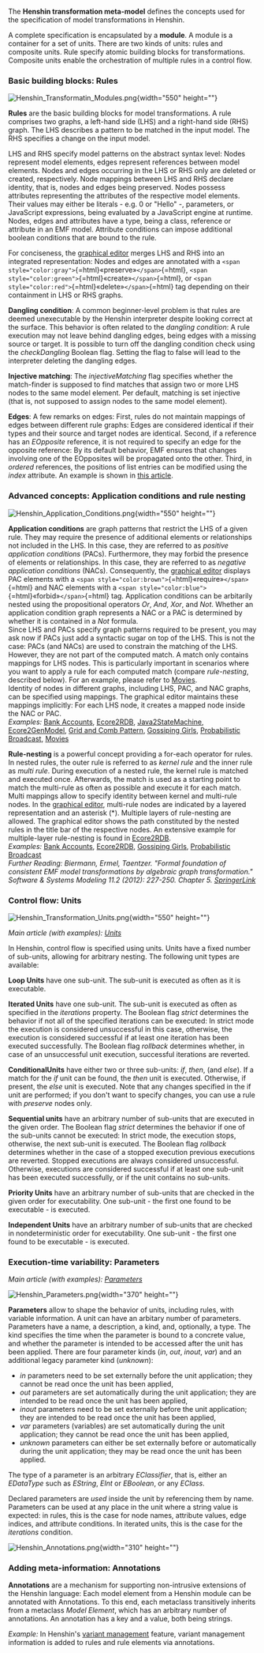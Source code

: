 The **Henshin transformation meta-model** defines the concepts used for
the specification of model transformations in Henshin.

A complete specification is encapsulated by a **module**. A module is a
container for a set of units. There are two kinds of units: rules and
composite units. Rule specify atomic building blocks for
transformations. Composite units enable the orchestration of multiple
rules in a control flow.

### Basic building blocks: Rules

![](Henshin_Transformatin_Modules.png "Henshin_Transformatin_Modules.png"){width="550"
height=""}

**Rules** are the basic building blocks for model transformations. A
rule comprises two graphs, a left-hand side (LHS) and a right-hand side
(RHS) graph. The LHS describes a pattern to be matched in the input
model. The RHS specifies a change on the input model.

LHS and RHS specify model patterns on the abstract syntax level: Nodes
represent model elements, edges represent references between model
elements. Nodes and edges occurring in the LHS or RHS only are deleted
or created, respectively. Node mappings between LHS and RHS declare
identity, that is, nodes and edges being preserved. Nodes possess
attributes representing the attributes of the respective model elements.
Their values may either be literals - e.g. 0 or \"Hello\" -, parameters,
or JavaScript expressions, being evaluated by a JavaScript engine at
runtime. Nodes, edges and attributes have a type, being a class,
reference or attribute in an EMF model. Attribute conditions can impose
additional boolean conditions that are bound to the rule.

For conciseness, the [graphical
editor](Henshin/Graphical_Editor "wikilink") merges LHS and RHS into an
integrated representation: Nodes and edges are annotated with a
`<span style="color:gray">`{=html}«preserve»`</span>`{=html},
`<span style="color:green">`{=html}«create»`</span>`{=html}, or
`<span style="color:red">`{=html}«delete»`</span>`{=html} tag depending
on their containment in LHS or RHS graphs.

**Dangling condition**: A common beginner-level problem is that rules
are deemed unexecutable by the Henshin interpreter despite looking
correct at the surface. This behavior is often related to the *dangling
condition*: A rule execution may not leave behind dangling edges, being
edges with a missing source or target. It is possible to turn off the
dangling condition check using the *checkDangling* Boolean flag. Setting
the flag to false will lead to the interpreter deleting the dangling
edges.

**Injective matching**: The *injectiveMatching* flag specifies whether
the match-finder is supposed to find matches that assign two or more LHS
nodes to the same model element. Per default, matching is set injective
(that is, not supposed to assign nodes to the same model element).

**Edges**: A few remarks on edges: First, rules do not maintain mappings
of edges between different rule graphs: Edges are considered identical
if their types and their source and target nodes are identical. Second,
if a reference has an *EOpposite* reference, it is not required to
specify an edge for the opposite reference: By its default behavior, EMF
ensures that changes involving one of the EOpposites will be propagated
onto the other. Third, in *ordered* references, the positions of list
entries can be modified using the *index* attribute. An example is shown
in [this
article](http://web.archive.org/web/20160722080730/http://www.ckrause.org:80/2013/05/henshin-098-working-with-lists.html).

### Advanced concepts: Application conditions and rule nesting

![](Henshin_Application_Conditions.png "Henshin_Application_Conditions.png"){width="550"
height=""}

**Application conditions** are graph patterns that restrict the LHS of a
given rule. They may require the presence of additional elements or
relationships not included in the LHS. In this case, they are referred
to as *positive application conditions* (PACs). Furthermore, they may
forbid the presence of elements or relationships. In this case, they are
referred to as *negative application conditions* (NACs). Consequently,
the [graphical editor](Henshin/Graphical_Editor "wikilink") displays PAC
elements with a
`<span style="color:brown">`{=html}«require»`</span>`{=html} and NAC
elements with a
`<span style="color:blue">`{=html}«forbid»`</span>`{=html} tag.
Application conditions can be arbitarily nested using the propositional
operators *Or*, *And*, *Xor*, and *Not*. Whether an application
condition graph represents a NAC or a PAC is determined by whether it is
contained in a *Not* formula.\
Since LHS and PACs specify graph patterns required to be present, you
may ask now if PACs just add a syntactic sugar on top of the LHS. This
is not the case: PACs (and NACs) are used to constrain the matching of
the LHS. However, they are not part of the computed match. A match only
contains mappings for LHS nodes. This is particularly important in
scenarios where you want to apply a rule for each computed match
(compare *rule-nesting*, described below). For an example, please refer
to [Movies](Henshin/Examples/Movies "wikilink").\
Identity of nodes in different graphs, including LHS, PAC, and NAC
graphs, can be specified using mappings. The graphical editor maintains
these mappings implicitly: For each LHS node, it creates a mapped node
inside the NAC or PAC.\
*Examples:* [Bank Accounts](Henshin/Getting_started "wikilink"),
[Ecore2RDB](Henshin/Examples/Ecore2RDB "wikilink"),
[Java2StateMachine](Henshin/Examples/Java2StateMachine "wikilink"),
[Ecore2GenModel](Henshin/Examples/Ecore2GenModel "wikilink"), [Grid and
Comb Pattern](Henshin/Examples/GridAndCombPattern "wikilink"),
[Gossiping Girls](Henshin/Examples/GossipingGirls "wikilink"),
[Probabilistic
Broadcast](Henshin/Examples/ProbabilisticBroadcast "wikilink"),
[Movies](Henshin/Examples/Movies "wikilink")

**Rule-nesting** is a powerful concept providing a for-each operator for
rules. In nested rules, the outer rule is referred to as *kernel rule*
and the inner rule as *multi rule*. During execution of a nested rule,
the kernel rule is matched and executed once. Afterwards, the match is
used as a starting point to match the multi-rule as often as possible
and execute it for each match. Multi mappings allow to specify identity
between kernel and multi-rule nodes. In the [graphical
editor](Henshin/Graphical_Editor "wikilink"), multi-rule nodes are
indicated by a layered representation and an asterisk (\*). Multiple
layers of rule-nesting are allowed. The graphical editor shows the path
constituted by the nested rules in the title bar of the respective
nodes. An extensive example for multiple-layer rule-nesting is found in
[Ecore2RDB](Henshin/Examples/Ecore2RDB "wikilink").\
*Examples:* [Bank Accounts](Henshin/Getting_started "wikilink"),
[Ecore2RDB](Henshin/Examples/Ecore2RDB "wikilink"), [Gossiping
Girls](Henshin/Examples/GossipingGirls "wikilink"), [Probabilistic
Broadcast](Henshin/Examples/ProbabilisticBroadcast "wikilink")\
*Further Reading: Biermann, Ermel, Taentzer. \"Formal foundation of
consistent EMF model transformations by algebraic graph
transformation.\" Software & Systems Modeling 11.2 (2012): 227-250.
Chapter 5.
[SpringerLink](http://link.springer.com/article/10.1007/s10270-011-0199-7)*

### Control flow: Units

![](Henshin_Transformation_Units.png "Henshin_Transformation_Units.png"){width="550"
height=""}

*Main article (with examples): [Units](Henshin/Units "wikilink")*

In Henshin, control flow is specified using units. Units have a fixed
number of sub-units, allowing for arbitrary nesting. The following unit
types are available:

**Loop Units** have one sub-unit. The sub-unit is executed as often as
it is executable.

**Iterated Units** have one sub-unit. The sub-unit is executed as often
as specified in the *iterations* property. The Boolean flag *strict*
determines the behavior if not all of the specified iterations can be
executed: In strict mode the execution is considered unsuccessful in
this case, otherwise, the execution is considered successful if at least
one iteration has been executed successfully. The Boolean flag
*rollback* determines whether, in case of an unsuccessful unit
execution, successful iterations are reverted.

**ConditionalUnits** have either two or three sub-units: *if*, *then*,
(and *else*). If a match for the *if* unit can be found, the *then* unit
is executed. Otherwise, if present, the *else* unit is executed. Note
that any changes specified in the if unit are performed; if you don\'t
want to specify changes, you can use a rule with *preserve* nodes only.

**Sequential units** have an arbitrary number of sub-units that are
executed in the given order. The Boolean flag *strict* determines the
behavior if one of the sub-units cannot be executed: In strict mode, the
execution stops, otherwise, the next sub-unit is executed. The Boolean
flag *rollback* determines whether in the case of a stopped execution
previous executions are reverted. Stopped executions are always
considered unsuccessful. Otherwise, executions are considered successful
if at least one sub-unit has been executed successfully, or if the unit
contains no sub-units.

**Priority Units** have an arbitrary number of sub-units that are
checked in the given order for executability. One sub-unit - the first
one found to be executable - is executed.

**Independent Units** have an arbitrary number of sub-units that are
checked in nondeterministic order for executability. One sub-unit - the
first one found to be executable - is executed.

### Execution-time variability: Parameters

*Main article (with examples):
[Parameters](Henshin/Parameters "wikilink")*

![](Henshin_Parameters.png "Henshin_Parameters.png"){width="370"
height=""}

**Parameters** allow to shape the behavior of units, including rules,
with variable information. A unit can have an arbitary number of
parameters. Parameters have a name, a description, a kind, and,
optionally, a type. The kind specifies the time when the parameter is
bound to a concrete value, and whether the parameter is intended to be
accessed after the unit has been applied. There are four parameter kinds
(*in*, *out*, *inout*, *var*) and an additional legacy parameter kind
(*unknown*):

-   *in* parameters need to be set externally before the unit
    application; they cannot be read once the unit has been applied,
-   *out* parameters are set automatically during the unit application;
    they are intended to be read once the unit has been applied,
-   *inout* parameters need to be set externally before the unit
    application; they are intended to be read once the unit has been
    applied,
-   *var* parameters (variables) are set automatically during the unit
    application; they cannot be read once the unit has been applied,
-   *unknown* parameters can either be set externally before or
    automatically during the unit application; they may be read once the
    unit has been applied.

The type of a parameter is an arbitrary *EClassifier*, that is, either
an *EDataType* such as *EString*, *EInt* or *EBoolean*, or any *EClass*.

Declared parameters are *used* inside the unit by referencing them by
name. Parameters can be used at any place in the unit where a string
value is expected: in rules, this is the case for node names, attribute
values, edge indices, and attribute conditions. In iterated units, this
is the case for the *iterations* condition.

![](Henshin_Annotations.png "Henshin_Annotations.png"){width="310"
height=""}

### Adding meta-information: Annotations

**Annotations** are a mechanism for supporting non-intrusive extensions
of the Henshin language: Each model element from a Henshin module can be
annotated with Annotations. To this end, each metaclass transitively
inherits from a metaclass *Model Element*, which has an arbitrary number
of annotations. An annotation has a key and a value, both being strings.

*Example:* In Henshin\'s [variant
management](Henshin/Variant_Management "wikilink") feature, variant
management information is added to rules and rule elements via
annotations.



